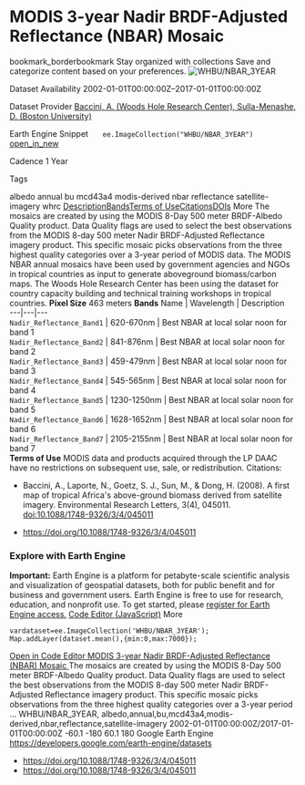  
#  MODIS 3-year Nadir BRDF-Adjusted Reflectance (NBAR) Mosaic 
bookmark_borderbookmark Stay organized with collections  Save and categorize content based on your preferences.
![WHBU/NBAR_3YEAR](https://developers.google.com/earth-engine/datasets/images/WHBU/WHBU_NBAR_3YEAR_sample.png) 

Dataset Availability
    2002-01-01T00:00:00Z–2017-01-01T00:00:00Z 

Dataset Provider
     [ Baccini, A. (Woods Hole Research Center), Sulla-Menashe, D. (Boston University) ](https://doi.org/10.1088/1748-9326/3/4/045011) 

Earth Engine Snippet
     `    ee.ImageCollection("WHBU/NBAR_3YEAR")   ` [ open_in_new ](https://code.earthengine.google.com/?scriptPath=Examples:Datasets/WHBU/WHBU_NBAR_3YEAR) 

Cadence
    1 Year 

Tags
    
albedo
annual
bu
mcd43a4
modis-derived
nbar
reflectance
satellite-imagery
whrc
[Description](https://developers.google.com/earth-engine/datasets/catalog/WHBU_NBAR_3YEAR#description)[Bands](https://developers.google.com/earth-engine/datasets/catalog/WHBU_NBAR_3YEAR#bands)[Terms of Use](https://developers.google.com/earth-engine/datasets/catalog/WHBU_NBAR_3YEAR#terms-of-use)[Citations](https://developers.google.com/earth-engine/datasets/catalog/WHBU_NBAR_3YEAR#citations)[DOIs](https://developers.google.com/earth-engine/datasets/catalog/WHBU_NBAR_3YEAR#dois) More
The mosaics are created by using the MODIS 8-Day 500 meter BRDF-Albedo Quality product. Data Quality flags are used to select the best observations from the MODIS 8-day 500 meter Nadir BRDF-Adjusted Reflectance imagery product. This specific mosaic picks observations from the three highest quality categories over a 3-year period of MODIS data.
The MODIS NBAR annual mosaics have been used by government agencies and NGOs in tropical countries as input to generate aboveground biomass/carbon maps. The Woods Hole Research Center has been using the dataset for country capacity building and technical training workshops in tropical countries.
**Pixel Size** 463 meters 
**Bands**
Name | Wavelength | Description  
---|---|---  
`Nadir_Reflectance_Band1` | 620-670nm | Best NBAR at local solar noon for band 1  
`Nadir_Reflectance_Band2` | 841-876nm | Best NBAR at local solar noon for band 2  
`Nadir_Reflectance_Band3` | 459-479nm | Best NBAR at local solar noon for band 3  
`Nadir_Reflectance_Band4` | 545-565nm | Best NBAR at local solar noon for band 4  
`Nadir_Reflectance_Band5` | 1230-1250nm | Best NBAR at local solar noon for band 5  
`Nadir_Reflectance_Band6` | 1628-1652nm | Best NBAR at local solar noon for band 6  
`Nadir_Reflectance_Band7` | 2105-2155nm | Best NBAR at local solar noon for band 7  
**Terms of Use**
MODIS data and products acquired through the LP DAAC have no restrictions on subsequent use, sale, or redistribution.
Citations:
  * Baccini, A., Laporte, N., Goetz, S. J., Sun, M., & Dong, H. (2008). A first map of tropical Africa's above-ground biomass derived from satellite imagery. Environmental Research Letters, 3(4), 045011. [doi:10.1088/1748-9326/3/4/045011](https://doi.org/10.1088/1748-9326/3/4/045011)


  * [ https://doi.org/10.1088/1748-9326/3/4/045011 ](https://doi.org/10.1088/1748-9326/3/4/045011)


### Explore with Earth Engine
**Important:** Earth Engine is a platform for petabyte-scale scientific analysis and visualization of geospatial datasets, both for public benefit and for business and government users. Earth Engine is free to use for research, education, and nonprofit use. To get started, please [register for Earth Engine access.](https://console.cloud.google.com/earth-engine)
[Code Editor (JavaScript)](https://developers.google.com/earth-engine/datasets/catalog/WHBU_NBAR_3YEAR#code-editor-javascript-sample) More
```
vardataset=ee.ImageCollection('WHBU/NBAR_3YEAR');
Map.addLayer(dataset.mean(),{min:0,max:7000});
```
[ Open in Code Editor ](https://code.earthengine.google.com/?scriptPath=Examples:Datasets/WHBU/WHBU_NBAR_3YEAR)
[ MODIS 3-year Nadir BRDF-Adjusted Reflectance (NBAR) Mosaic ](https://developers.google.com/earth-engine/datasets/catalog/WHBU_NBAR_3YEAR)
The mosaics are created by using the MODIS 8-Day 500 meter BRDF-Albedo Quality product. Data Quality flags are used to select the best observations from the MODIS 8-day 500 meter Nadir BRDF-Adjusted Reflectance imagery product. This specific mosaic picks observations from the three highest quality categories over a 3-year period …
WHBU/NBAR_3YEAR, albedo,annual,bu,mcd43a4,modis-derived,nbar,reflectance,satellite-imagery 
2002-01-01T00:00:00Z/2017-01-01T00:00:00Z
-60.1 -180 60.1 180 
Google Earth Engine
https://developers.google.com/earth-engine/datasets
  * [ https://doi.org/10.1088/1748-9326/3/4/045011 ](https://doi.org/https://doi.org/10.1088/1748-9326/3/4/045011)
  * [ https://doi.org/10.1088/1748-9326/3/4/045011 ](https://doi.org/https://developers.google.com/earth-engine/datasets/catalog/WHBU_NBAR_3YEAR)


